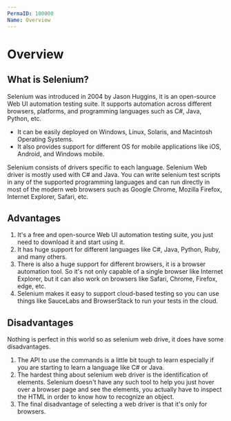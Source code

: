 ```yaml
---
PermaID: 100000
Name: Overview
---
```


# Overview

## What is Selenium?

Selenium was introduced in 2004 by Jason Huggins, it is an open-source Web UI automation testing suite. It supports automation across different browsers, platforms, and programming languages such as C#, Java, Python, etc. 

 - It can be easily deployed on Windows, Linux, Solaris, and Macintosh Operating Systems. 
 - It also provides support for different OS for mobile applications like iOS, Android, and Windows mobile.

Selenium consists of drivers specific to each language. Selenium Web driver is mostly used with C# and Java. You can write selenium test scripts in any of the supported programming languages and can run directly in most of the modern web browsers such as Google Chrome, Mozilla Firefox, Internet Explorer, Safari, etc.

## Advantages

 1. It's a free and open-source Web UI automation testing suite, you just need to download it and start using it.
 2. It has huge support for different languages like C#, Java, Python, Ruby, and many others.
 3. There is also a huge support for different browsers, it is a browser automation tool. So it's not only capable of a single browser like Internet Explorer, but it can also work on browsers like Safari, Chrome, Firefox, edge, etc.
 4. Selenium makes it easy to support cloud-based testing so you can use things like SauceLabs and BrowserStack to run your tests in the cloud.

## Disadvantages

Nothing is perfect in this world so as selenium web drive, it does have some disadvantages.

 1. The API to use the commands is a little bit tough to learn especially if you are starting to learn a language like C# or Java.
 2. The hardest thing about selenium web driver is the identification of elements. Selenium doesn't have any such tool to help you just hover over a browser page and see the elements, you actually have to inspect the HTML in order to know how to recognize an object.
 3. The final disadvantage of selecting a web driver is that it's only for browsers.

